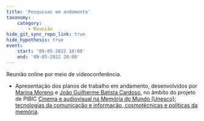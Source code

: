 ```yaml
---
title: 'Pesquisas em andamento'
taxonomy:
    category:
        - Reunião
hide_git_sync_repo_link: true
hide_hypothesis: true
event:
    start: '09-05-2022 18:00'
    end: '09-05-2022 20:00'
---
```


Reunião online por meio de videoconferência.

- Apresentação dos planos de trabalho em andamento, desenvolvidos por [Marina Moreno](/quem-somos/integrantes/marina-moreno) e [João Guilherme Batista Cardoso](/quem-somos/integrantes/joao-guilherme-cardoso), no âmbito do projeto de PIBIC [Cinema e audiovisual na Memória do Mundo (Unesco): tecnologias da comunicação e informação, cosmotécnicas e políticas da memória](http://www.arqueologiadosensivel.ufba.br/projetos/pesquisa/o-paradigma-anarquivico/pibic-2021-2022-cinema-e-audiovisual-na-memoria-do-mundo).

